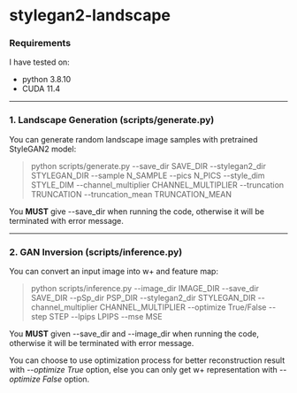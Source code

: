 # stylegan2-landscape

### Requirements
I have tested on:
+ python 3.8.10
+ CUDA 11.4

----------
### 1. Landscape Generation (scripts/generate.py)
You can generate random landscape image samples with pretrained StyleGAN2 model:
> python scripts/generate.py --save_dir SAVE_DIR --stylegan2_dir STYLEGAN_DIR --sample N_SAMPLE --pics N_PICS --style_dim STYLE_DIM --channel_multiplier CHANNEL_MULTIPLIER --truncation TRUNCATION --truncation_mean TRUNCATION_MEAN


You **MUST** give --save_dir when running the code, otherwise it will be terminated with error message.


_____________
### 2. GAN Inversion (scripts/inference.py)
You can convert an input image into w+ and feature map:
> python scripts/inference.py --image_dir IMAGE_DIR --save_dir SAVE_DIR --pSp_dir PSP_DIR --stylegan2_dir STYLEGAN_DIR --channel_multiplier CHANNEL_MULTIPLIER --optimize True/False --step STEP --lpips LPIPS --mse MSE

You **MUST** given --save_dir and --image_dir when running the code, otherwise it will be terminated with error message.   
   
You can choose to use optimization process for better reconstruction result with *--optimize True* option, else you can only
get w+ representation with *--optimize False* option.   
